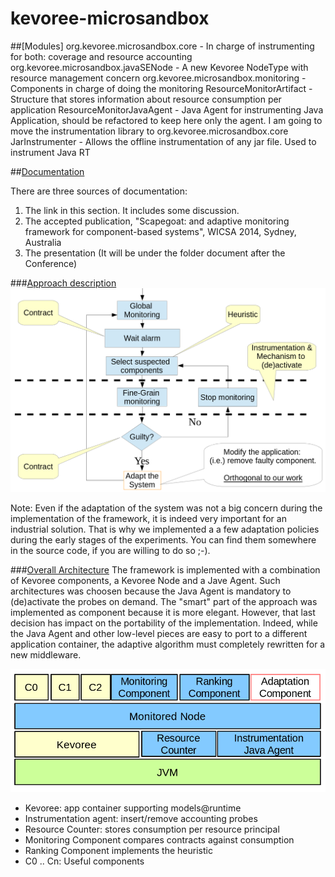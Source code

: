 kevoree-microsandbox
====================


##[Modules]
	org.kevoree.microsandbox.core - In charge of instrumenting for both: coverage and resource accounting
	org.kevoree.microsandbox.javaSENode - A new Kevoree NodeType with resource management concern
	org.kevoree.microsandbox.monitoring - Components in charge of doing the monitoring
	ResourceMonitorArtifact	- Structure that stores information about resource consumption per application
	ResourceMonitorJavaAgent	- Java Agent for instrumenting Java Application, should be refactored to keep here only the agent. I am going to move the instrumentation library to org.kevoree.microsandbox.core
	JarInstrumenter - Allows the offline instrumentation of any jar file. Used to instrument Java RT
	
##[Documentation](https://docs.google.com/document/d/1XofC_g57ZS8WYwFgBW2RBI8EZvxW_kmaPU8AsCftwkw/edit?usp=sharing)

There are three sources of documentation:

 1. The link in this section. It includes some discussion.
 2. The accepted publication, "Scapegoat: and adaptive monitoring framework for component-based systems", WICSA 2014, Sydney, Australia
 3. The presentation (It will be under the folder document after the Conference)

###[Approach description]()
![alt tag](https://raw.githubusercontent.com/dukeboard/kevoree-microsandbox/master/documentation/main-loop.png)

Note: Even if the adaptation of the system was not a big concern during the implementation of the framework, it is indeed very important
for an industrial solution. That is why we implemented a a few adaptation policies during the early stages of the experiments.
You can find them somewhere in the source code, if you are willing to do so ;-). 

###[Overall Architecture]()
The framework is implemented with a combination of Kevoree components, a Kevoree Node and a Jave Agent. Such architectures
was choosen because the Java Agent is mandatory to (de)activate the probes on demand. The "smart" part of the approach was
implemented as component because it is more elegant. However, that last decision has impact on the portability of the
implementation. Indeed, while the Java Agent and other low-level pieces are easy to port to a different application container,
the adaptive algorithm must completely rewritten for a new middleware.

![alt tag](https://raw.githubusercontent.com/dukeboard/kevoree-microsandbox/master/documentation/overall-architecture.png)

* Kevoree: app container supporting models@runtime 
* Instrumentation agent: insert/remove accounting probes
* Resource Counter: stores consumption per resource principal
* Monitoring Component compares contracts against consumption
* Ranking Component implements the heuristic
* C0 .. Cn: Useful components

